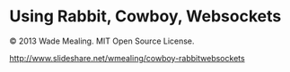 
Using Rabbit, Cowboy, Websockets
================================

&copy; 2013 Wade Mealing. MIT Open Source License.


http://www.slideshare.net/wmealing/cowboy-rabbitwebsockets

